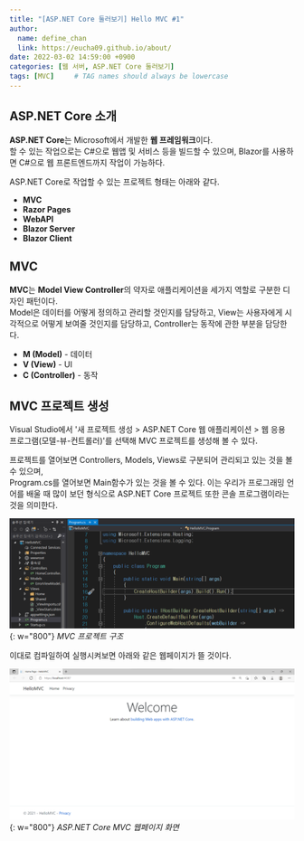 ```yaml
---
title: "[ASP.NET Core 둘러보기] Hello MVC #1"
author:
  name: define_chan
  link: https://eucha09.github.io/about/
date: 2022-03-02 14:59:00 +0900
categories: [웹 서버, ASP.NET Core 둘러보기]
tags: [MVC]     # TAG names should always be lowercase
---
```


## **ASP.NET Core 소개**

**ASP.NET Core**는 Microsoft에서 개발한 **웹 프레임워크**이다.   
할 수 있는 작업으로는 C#으로 웹앱 및 서비스 등을 빌드할 수 있으며, Blazor를 사용하면 C#으로 웹 프론트엔드까지 작업이 가능하다.

ASP.NET Core로 작업할 수 있는 프로젝트 형태는 아래와 같다.
* **MVC**
* **Razor Pages**
* **WebAPI**
* **Blazor Server**
* **Blazor Client**

## **MVC**

**MVC**는 **Model View Controller**의 약자로 애플리케이션을 세가지 역할로 구분한 디자인 패턴이다.   
Model은 데이터를 어떻게 정의하고 관리할 것인지를 담당하고, View는 사용자에게 시각적으로 어떻게 보여줄 것인지를 담당하고, Controller는 동작에 관한 부분을 담당한다.
* **M (Model)** - 데이터
* **V (View)** - UI
* **C (Controller)** - 동작

## **MVC 프로젝트 생성**

Visual Studio에서 '새 프로젝트 생성 > ASP.NET Core 웹 애플리케이션 > 웹 응용 프로그램(모델-뷰-컨트롤러)'를 선택해 MVC 프로젝트를 생성해 볼 수 있다.

프로젝트를 열어보면 Controllers, Models, Views로 구분되어 관리되고 있는 것을 볼 수 있으며,   
Program.cs를 열어보면 Main함수가 있는 것을 볼 수 있다. 이는 우리가 프로그래밍 언어를 배울 때 많이 보던 형식으로 ASP.NET Core 프로젝트 또한 콘솔 프로그램이라는 것을 의미한다.

![MVC구조](/assets/img/posts/webserver/MVC구조.png){: w="800"}
_MVC 프로젝트 구조_

이대로 컴파일하여 실행시켜보면 아래와 같은 웹페이지가 뜰 것이다.

![HelloMVC](/assets/img/posts/webserver/HelloMVC.png){: w="800"}
_ASP.NET Core MVC 웹페이지 화면_
